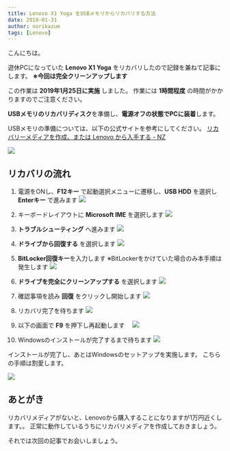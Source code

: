 ```yaml
---
title: Lenovo X1 Yoga をUSBメモリからリカバリする方法
date: 2019-01-31
author: norikazum
tags: [Lenovo]
---
```


こんにちは。

遊休PCになっていた **Lenovo X1 Yoga** をリカバリしたので記録を兼ねて記事にします。
**※今回は完全クリーンアップします**

この作業は **2019年1月25日に実施** しました。
作業には **1時間程度** の時間がかかりますのでご注意ください。

**USBメモリのリカバリディスク**を準備し、**電源オフの状態でPCに装着**します。

USBメモリの準備については、以下の公式サイトを参考にしてください。
[リカバリーメディアを作成、または Lenovo から入手する - NZ](https://support.lenovo.com/nz/ja/solutions/ht035659)

![](images/how-to-recover-lenovo-x1-yoga-from-usb-memory-1.jpg)

## リカバリの流れ

1. 電源をONし、**F12キー** で起動選択メニューに遷移し、**USB HDD** を選択し **Enterキー** で進みます
![](images/how-to-recover-lenovo-x1-yoga-from-usb-memory-2.jpg)

1. キーボードレイアウトに **Microsoft IME** を選択します
![](images/how-to-recover-lenovo-x1-yoga-from-usb-memory-3.jpg)


1. **トラブルシューティング** へ進みます
![](images/how-to-recover-lenovo-x1-yoga-from-usb-memory-4.jpg)

1. **ドライブから回復する** を選択します
![](images/how-to-recover-lenovo-x1-yoga-from-usb-memory-5.jpg)

1. **BitLocker回復キー**を入力します ※BitLockerをかけていた場合のみ本手順は発生します
![](images/how-to-recover-lenovo-x1-yoga-from-usb-memory-6.jpg)

1. **ドライブを完全にクリーンアップする** を選択します
![](images/how-to-recover-lenovo-x1-yoga-from-usb-memory-7.jpg)

1. 確認事項を読み **回復** をクリックし開始します
![](images/how-to-recover-lenovo-x1-yoga-from-usb-memory-8.jpg)

1. リカバリ完了を待ちます
![](images/how-to-recover-lenovo-x1-yoga-from-usb-memory-9.jpg)

1. 以下の画面で **F9** を押下し再起動します　
![](images/how-to-recover-lenovo-x1-yoga-from-usb-memory-10.jpg)

1. Windowsのインストールが完了するまで待ちます
![](images/how-to-recover-lenovo-x1-yoga-from-usb-memory-11.jpg)

インストールが完了し、あとはWindowsのセットアップを実施します。
こちらの手順は割愛します。

![](images/how-to-recover-lenovo-x1-yoga-from-usb-memory-12.jpg)

## あとがき

リカバリメディアがないと、Lenovoから購入することになりますが1万円近くします。。
正常に動作しているうちにリカバリメディアを作成しておきましょう。

それでは次回の記事でお会いしましょう。
